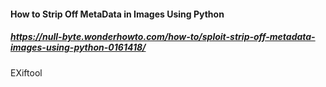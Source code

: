 #### How to Strip Off MetaData in Images Using Python
##### https://null-byte.wonderhowto.com/how-to/sploit-strip-off-metadata-images-using-python-0161418/
EXiftool

